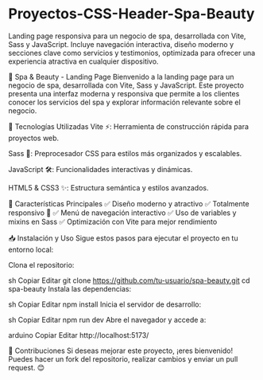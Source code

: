 # Proyectos-CSS-Header-Spa-Beauty
Landing page responsiva para un negocio de spa, desarrollada con Vite, Sass y JavaScript. Incluye navegación interactiva, diseño moderno y secciones clave como servicios y testimonios, optimizada para ofrecer una experiencia atractiva en cualquier dispositivo.

🌿 Spa & Beauty - Landing Page
Bienvenido a la landing page para un negocio de spa, desarrollada con Vite, Sass y JavaScript. Este proyecto presenta una interfaz moderna y responsiva que permite a los clientes conocer los servicios del spa y explorar información relevante sobre el negocio.

🚀 Tecnologías Utilizadas
Vite ⚡: Herramienta de construcción rápida para proyectos web.

Sass 🎨: Preprocesador CSS para estilos más organizados y escalables.

JavaScript 🛠️: Funcionalidades interactivas y dinámicas.

HTML5 & CSS3 ✨: Estructura semántica y estilos avanzados.

📌 Características Principales
✅ Diseño moderno y atractivo
✅ Totalmente responsivo 📱
✅ Menú de navegación interactivo
✅ Uso de variables y mixins en Sass
✅ Optimización con Vite para mejor rendimiento


📥 Instalación y Uso
Sigue estos pasos para ejecutar el proyecto en tu entorno local:

Clona el repositorio:

sh
Copiar
Editar
git clone https://github.com/tu-usuario/spa-beauty.git
cd spa-beauty
Instala las dependencias:

sh
Copiar
Editar
npm install
Inicia el servidor de desarrollo:

sh
Copiar
Editar
npm run dev
Abre el navegador y accede a:

arduino
Copiar
Editar
http://localhost:5173/

📌 Contribuciones
Si deseas mejorar este proyecto, ¡eres bienvenido! Puedes hacer un fork del repositorio, realizar cambios y enviar un pull request. 😊
